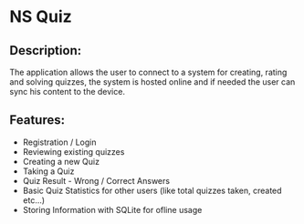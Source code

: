 # NS Quiz

## Description:

The application allows the user to connect to a system for creating, rating and solving quizzes, the system is hosted online and if needed the user can sync his content to the device.

## Features:

* Registration / Login
* Reviewing existing quizzes
* Creating a new Quiz
* Taking a Quiz
* Quiz Result - Wrong / Correct Answers
* Basic Quiz Statistics for other users (like total quizzes taken, created etc...)
* Storing Information with SQLite for ofline usage